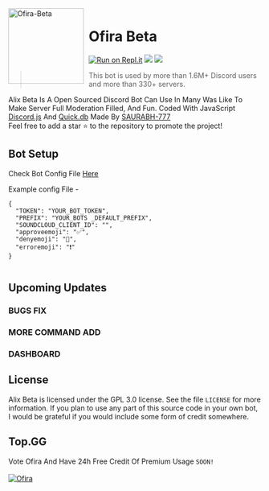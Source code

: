 <img width="150" height="150" align="left" style="float: left; margin: 0 10px 0 0;" alt="Ofira-Beta" src="https://images-ext-1.discordapp.net/external/UXYoaph9GQBPx4pCo3zbjQ390o5UIZLA0sWSfSpJt0I/%3Fsize%3D256/https/cdn.discordapp.com/avatars/818570692847992902/cfc4fad10cd49c434e838b98fd85e9c6.png">  

# Ofira Beta

[![Run on Repl.it](https://repl.it/badge/github/SAURABH-777/ofira-beta)](https://repl.it/github/SAURABH-777/ofira-beta)
[![](https://top.gg/api/widget/status/818570692847992902.svg)](https://top.gg/bot/818570692847992902/vote)
[![](https://img.shields.io/badge/discord.js-v12.0.0--dev-blue.svg?logo=npm)](https://github.com/discordjs)

> This bot is used by more than 1.6M+ Discord users and more than 330+ servers.

Alix Beta Is A Open Sourced Discord Bot Can Use In Many Was Like To Make Server Full Moderation Filled, And Fun. Coded With JavaScript [Discord.js](https://discord.js.org) And [Quick.db](https://quickdb.js.org/) Made By [SAURABH-777](https://github.com/SAURABH-777/)
<br> Feel free to add a star ⭐ to the repository to promote the project!

## Bot Setup

Check Bot Config File [Here](https://github.com/SAURABH-777/ofira-beta/blob/main/config.json)

Example config File - 
```
{
  "TOKEN": "YOUR_BOT_TOKEN",
  "PREFIX": "YOUR_BOTS _DEFAULT_PREFIX",
  "SOUNDCLOUD_CLIENT_ID": "",
  "approveemoji": "✅",
  "denyemoji": "🚫",
  "erroremoji": "️❗"
}


```

## Upcoming Updates

### BUGS FIX
### MORE COMMAND ADD
### DASHBOARD



## License

Alix Beta is licensed under the GPL 3.0 license. See the file `LICENSE` for more information. If you plan to use any part of this source code in your own bot, I would be grateful if you would include some form of credit somewhere.


## Top.GG 

Vote Ofira And Have 24h Free Credit Of Premium Usage `SOON!`<br><br>
<a href="https://top.gg/bot/818570692847992902" >
  <img src="https://top.gg/api/widget/818570692847992902.svg" alt="Ofira" />
</a>
